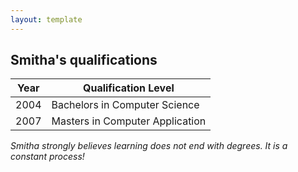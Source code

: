 ```yaml
---
layout: template
---
```



## Smitha's qualifications

|Year|Qualification Level|
|----|-------------------|
|2004|Bachelors in Computer Science|
|2007|Masters in Computer Application|

_Smitha strongly believes learning does not end with degrees. It is a constant process!_